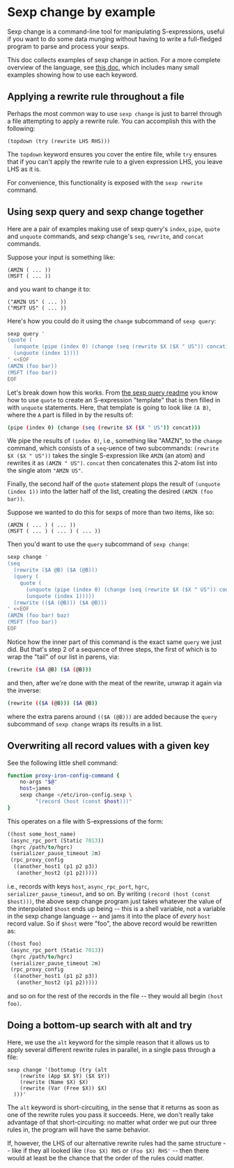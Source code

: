 # Sexp change by example

Sexp change is a command-line tool for manipulating S-expressions,
useful if you want to do some data munging without having to write a
full-fledged program to parse and process your sexps.

This doc collects examples of sexp change in action. For a more
complete overview of the language, see
[this doc](./change_semantics.md),
which includes many small examples showing how to use each keyword.

Applying a rewrite rule throughout a file
-----------------------------------------

Perhaps the most common way to use `sexp change` is just to barrel
through a file attempting to apply a rewrite rule. You can accomplish
this with the following:

```
(topdown (try (rewrite LHS RHS)))
```

The `topdown` keyword ensures you cover the entire file, while `try`
ensures that if you can't apply the rewrite rule to a given expression
LHS, you leave LHS as it is.

For convenience, this functionality is exposed with the `sexp rewrite` command.

Using sexp query and sexp change together
-----------------------------------------

Here are a pair of examples making use of sexp query's `index`,
`pipe`, `quote` and `unquote` commands, and sexp change's `seq`,
`rewrite`, and `concat` commands.

Suppose your input is something like:

```
(AMZN ( ... ))
(MSFT ( ... ))
```

and you want to change it to:

```
("AMZN US" ( ... ))
("MSFT US" ( ... ))
```

Here's how you could do it using the `change` subcommand of `sexp query`:

```sh
sexp query '
(quote (
  (unquote (pipe (index 0) (change (seq (rewrite $X ($X " US")) concat))))
  (unquote (index 1))))
' <<EOF
(AMZN (foo bar))
(MSFT (foo bar))
EOF
```

Let's break down how this works. From
[the sexp query readme](query_by_example.md) you know how to use
`quote` to create an S-expression "template" that is then filled in
with `unquote` statements. Here, that template is going to look like
`(A B)`, where the `A` part is filled in by the results of:

```sh
(pipe (index 0) (change (seq (rewrite $X ($X " US")) concat)))
```

We pipe the results of `(index 0)`, i.e., something like "AMZN", to
the `change` command, which consists of a `seq`-uence of two
subcommands: `(rewrite $X ($X " US"))` takes the single S-expression
like `AMZN` (an atom) and rewrites it as `(AMZN " US")`. `concat` then
concatenates this 2-atom list into the single atom `"AMZN US"`.

Finally, the second half of the `quote` statement plops the result of
`(unquote (index 1))` into the latter half of the list, creating the
desired `(AMZN (foo bar))`.

Suppose we wanted to do this for sexps of more than two items, like
so:

```
(AMZN ( ... ) ( ... ))
(MSFT ( ... ) ( ... ) ( ... ))
```

Then you'd want to use the `query` subcommand of `sexp change`:

```sh
sexp change '
(seq
  (rewrite ($A @B) ($A (@B)))
  (query (
    quote (
      (unquote (pipe (index 0) (change (seq (rewrite $X ($X " US")) concat))))
      (unquote (index 1)))))
  (rewrite (($A (@B))) ($A @B)))
' <<EOF
(AMZN (foo bar) baz)
(MSFT (foo bar))
EOF
```

Notice how the inner part of this command is the exact same `query`
we just did. But that's step 2 of a sequence of three steps, the first
of which is to wrap the "tail" of our list in parens, via:

```sh
(rewrite ($A @B) ($A (@B)))
```

and then, after we're done with the meat of the rewrite, unwrap it
again via the inverse:

```sh
(rewrite (($A (@B))) ($A @B))
```

where the extra parens around `(($A (@B)))` are added because the
`query` subcommand of `sexp change` wraps its results in a list.

Overwriting all record values with a given key
----------------------------------------------

See the following little shell command:

```sh
function proxy-iron-config-command {
    no-args "$@"
    host=james
    sexp change </etc/iron-config.sexp \
         "(record (host (const $host)))"
}
```

This operates on a file with S-expressions of the form:

```ocaml
((host some_host_name)
 (async_rpc_port (Static 7013))
 (hgrc /path/to/hgrc)
 (serializer_pause_timeout 2m)
 (rpc_proxy_config
  ((another_host1 (p1 p2 p3))
   (another_host2 (p1 p2)))))
```

i.e., records with keys `host`, `async_rpc_port`, `hgrc`,
`serializer_pause_timeout`, and so on. By writing
`(record (host (const $host)))`, the above sexp change program just
takes whatever the value of the interpolated `$host` ends up being --
this is a shell variable, not a variable in the sexp change language
-- and jams it into the place of _every_ `host` record value. So if
`$host` were "foo", the above record would be rewritten as:

```ocaml
((host foo)
 (async_rpc_port (Static 7013))
 (hgrc /path/to/hgrc)
 (serializer_pause_timeout 2m)
 (rpc_proxy_config
  ((another_host1 (p1 p2 p3))
   (another_host2 (p1 p2)))))
```

and so on for the rest of the records in the file -- they would all
begin `(host foo)`.

Doing a bottom-up search with alt and try
-----------------------------------------

Here, we use the `alt` keyword for the simple reason that it allows
us to apply several different rewrite rules in parallel, in a single
pass through a file:

```
sexp change '(bottomup (try (alt
    (rewrite (App $X $Y) ($X $Y))
    (rewrite (Name $X) $X)
    (rewrite (Var (Free $X)) $X)
  )))'
```

The `alt` keyword is short-circuiting, in the sense that it returns
as soon as one of the rewrite rules you pass it succeeds. Here, we don't
really take advantage of that short-circuiting: no matter what order
we put our three rules in, the program will have the same behavior.

If, however, the LHS of our alternative rewrite rules had the same
structure -- like if they all looked like `(Foo $X) RHS` or `(Foo $X)
RHS'` -- then there would at least be the chance that the order of
the rules could matter.

